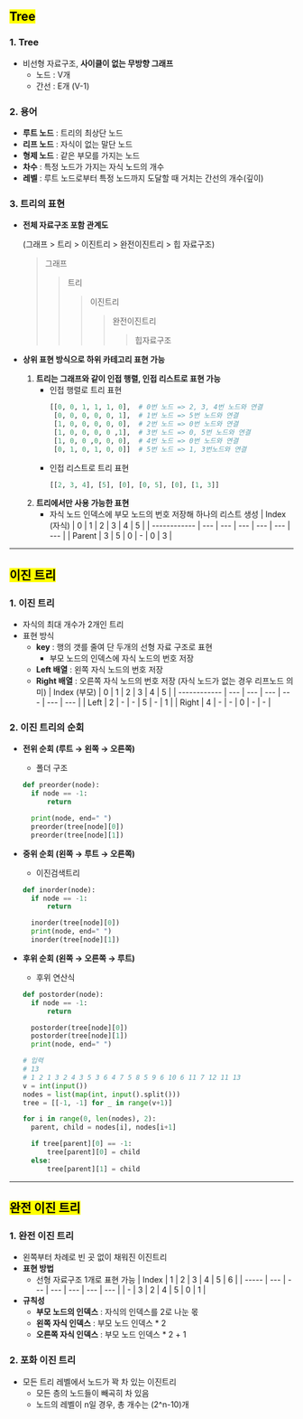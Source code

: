 ## <mark color="#fbc956">Tree</mark>

### 1. Tree

- 비선형 자료구조, **사이클이 없는 무방향 그래프**
  - 노드 : V개
  - 간선 : E개 (V-1)

### 2. 용어

- **루트 노드** : 트리의 최상단 노드
- **리프 노드** : 자식이 없는 말단 노드
- **형제 노드** : 같은 부모를 가지는 노드
- **차수** : 특정 노드가 가지는 자식 노드의 개수
- **레벨** : 루트 노드로부터 특정 노드까지 도달할 때 거치는 간선의 개수(깊이)

### 3. 트리의 표현

- **전체 자료구조 포함 관계도**

  (그래프 > 트리 > 이진트리 > 완전이진트리 > 힙 자료구조)

  > 그래프
  >
  > > 트리
  > >
  > > > 이진트리
  > > >
  > > > > 완전이진트리
  > > > >
  > > > > > 힙자료구조

- **상위 표현 방식으로 하위 카테고리 표현 가능**
  1. **트리는 그래프와 같이 인접 행렬, 인접 리스트로 표현 가능**
     - 인접 행렬로 트리 표현
       ```python
       [[0, 0, 1, 1, 1, 0],  # 0번 노드 => 2, 3, 4번 노드와 연결
        [0, 0, 0, 0, 0, 1],  # 1번 노드 => 5번 노드와 연결
        [1, 0, 0, 0, 0, 0],  # 2번 노드 => 0번 노드와 연결
        [1, 0, 0, 0, 0 ,1],  # 3번 노드 => 0, 5번 노드와 연결
        [1, 0, 0 ,0, 0, 0],  # 4번 노드 => 0번 노드와 연결
        [0, 1, 0, 1, 0, 0]]  # 5번 노드 => 1, 3번노드와 연결
       ```
     - 인접 리스트로 트리 표현
       ```python
       [[2, 3, 4], [5], [0], [0, 5], [0], [1, 3]]
       ```
  2. **트리에서만 사용 가능한 표현**
     - 자식 노드 인덱스에 부모 노드의 번호 저장해 하나의 리스트 생성
       | Index (자식) | 0 | 1 | 2 | 3 | 4 | 5 |
       | ------------ | --- | --- | --- | --- | --- | --- |
       | Parent | 3 | 5 | 0 | - | 0 | 3 |

---

## <mark color="#fbc956">이진 트리</mark>

### 1. 이진 트리

- 자식의 최대 개수가 2개인 트리
- 표현 방식
  - **key** : 행의 갯를 줄여 단 두개의 선형 자료 구조로 표현
    - 부모 노드의 인덱스에 자식 노드의 번호 저장
  - **Left 배열** : 왼쪽 자식 노드의 번호 저장
  - **Right 배열** : 오른쪽 자식 노드의 번호 저장
    (자식 노드가 없는 경우 리프노드 의미)
    | Index (부모) | 0 | 1 | 2 | 3 | 4 | 5 |
    | ------------ | --- | --- | --- | --- | --- | --- |
    | Left | 2 | - | - | 5 | - | 1 |
    | Right | 4 | - | - | 0 | - | - |

### 2. 이진 트리의 순회

- **전위 순회 (루트 → 왼쪽 → 오른쪽)**

  - 폴더 구조

  ```python
  def preorder(node):
  	if node == -1:
  		return

  	print(node, end=" ")
  	preorder(tree[node][0])
  	preorder(tree[node][1])
  ```

- **중위 순회 (왼쪽 → 루트 → 오른쪽)**

  - 이진검색트리

  ```python
  def inorder(node):
  	if node == -1:
  		return

  	inorder(tree[node][0])
  	print(node, end=" ")
  	inorder(tree[node][1])
  ```

- **후위 순회 (왼쪽 → 오른쪽 → 루트)**

  - 후위 연산식

  ```python
  def postorder(node):
  	if node == -1:
  		return

  	postorder(tree[node][0])
  	postorder(tree[node][1])
  	print(node, end=" ")
  ```

  ```python
  # 입력
  # 13
  # 1 2 1 3 2 4 3 5 3 6 4 7 5 8 5 9 6 10 6 11 7 12 11 13
  v = int(input())
  nodes = list(map(int, input().split()))
  tree = [[-1, -1] for _ in range(v+1)]

  for i in range(0, len(nodes), 2):
  	parent, child = nodes[i], nodes[i+1]

  	if tree[parent][0] == -1:
  		tree[parent][0] = child
  	else:
  		tree[parent][1] = child
  ```

---

## <mark color="#fbc956">완전 이진 트리</mark>

### 1. 완전 이진 트리

- 왼쪽부터 차례로 빈 곳 없이 채워진 이진트리
- **표현 방법**
  - 선형 자료구조 1개로 표현 가능
    | Index | 1 | 2 | 3 | 4 | 5 | 6 |
    | ----- | --- | --- | --- | --- | --- | --- |
    | - | 3 | 2 | 4 | 5 | 0 | 1 |
- **규칙성**
  - **부모 노드의 인덱스** : 자식의 인덱스를 2로 나눈 몫
  - **왼쪽 자식 인덱스** : 부모 노드 인덱스 \* 2
  - **오른쪽 자식 인덱스** : 부모 노드 인덱스 \* 2 + 1

### 2. 포화 이진 트리

- 모든 트리 레벨에서 노드가 꽉 차 있는 이진트리
  - 모든 층의 노드들이 빼곡히 차 있음
  - 노드의 레벨이 n일 경우, 총 개수는 (2^n-10)개
